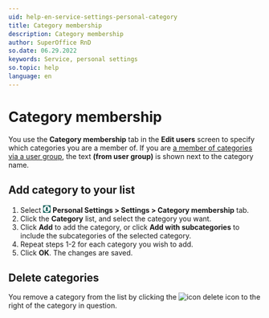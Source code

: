 ```yaml
---
uid: help-en-service-settings-personal-category
title: Category membership
description: Category membership
author: SuperOffice RnD
so.date: 06.29.2022
keywords: Service, personal settings
so.topic: help
language: en
---
```


# Category membership

You use the **Category membership** tab in the **Edit users** screen to specify which categories you are a member of. If you are [a member of categories via a user group][1], the text **(from user group)** is shown next to the category name.

## Add category to your list

1. Select ![icon][img2] **Personal Settings > Settings > Category membership** tab.
2. Click the **Category** list, and select the category you want.
3. Click **Add** to add the category, or click **Add with subcategories** to include the subcategories of the selected category.
4. Repeat steps 1-2 for each category you wish to add.
5. Click **OK**. The changes are saved.

## Delete categories

You remove a category from the list by clicking the ![icon][img1] delete icon to the right of the category in question.

<!-- Referenced links -->
[1]: user-info.md

<!-- Referenced images -->
[img1]: ../../../../../../common/icons/delete-red.png
[img2]: ../../../../../media/icons/personal-settings-small.png

